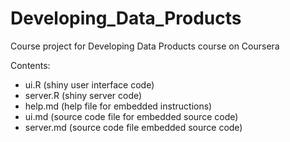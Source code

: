 # Developing_Data_Products
Course project for Developing Data Products course on Coursera

Contents:

* ui.R (shiny user interface code)
* server.R (shiny server code)
* help.md (help file for embedded instructions)
* ui.md (source code file for embedded source code)
* server.md (source code file embedded source code)
